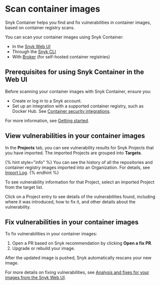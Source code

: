 # Scan container images

Snyk Container helps you find and fix vulnerabilities in container images, based on container registry scans.

You can scan your container images using Snyk Container:&#x20;

* In the [Snyk Web UI](use-snyk-container/)
* Through the [Snyk CLI](../../snyk-cli/scan-and-maintain-projects-using-the-cli/snyk-cli-for-snyk-container/)
* With [Broker](../../enterprise-setup/snyk-broker/classic-broker/snyk-broker-container-registry-agent/integrate-with-self-hosted-container-registries-broker.md) (for self-hosted container registries)

## **Prerequisites for using Snyk Container in the Web UI**

Before scanning your container images with Snyk Container, ensure you:

* Create or log in to a Snyk account.
* Set up an integration with a supported container registry, such as Docker Hub. See [Container security integrations](container-registry-integrations/).

For more information, see [Getting started](../../getting-started/).

## View vulnerabilities in your container images

In the **Projects** tab, you can see vulnerability results for Snyk Projects that you have imported. The imported Projects are grouped into **Targets**.

{% hint style="info" %}
You can see the history of all the repositories and container registry images imported into an Organization. For details, see [Import Log](../../snyk-admin/snyk-projects/import-log.md).
{% endhint %}

To see vulnerability information for that Project, select an imported Project from the target list.

Click on a Project entry to see details of the vulnerabilities found, including where it was introduced, how to fix it, and other details about the vulnerability.

## Fix vulnerabilities in your container images

To fix vulnerabilities in your container images:

1. Open a PR based on Snyk recommendation by clicking **Open a fix PR**.
2. Upgrade or rebuild your image.

After the updated image is pushed, Snyk automatically rescans your new image.&#x20;

For more details on fixing vulnerabilities, see [Analysis and fixes for your images from the Snyk Web UI](use-snyk-container/analyze-and-fix-container-images.md).
